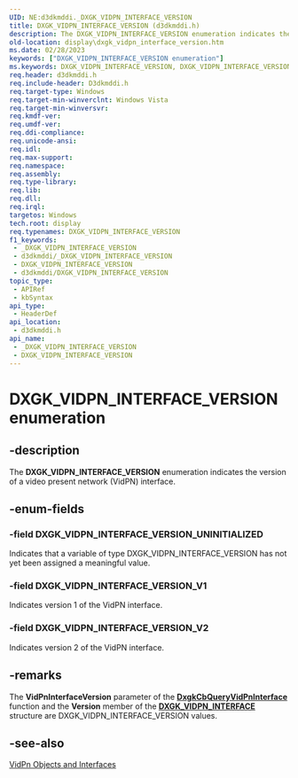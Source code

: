 ```yaml
---
UID: NE:d3dkmddi._DXGK_VIDPN_INTERFACE_VERSION
title: DXGK_VIDPN_INTERFACE_VERSION (d3dkmddi.h)
description: The DXGK_VIDPN_INTERFACE_VERSION enumeration indicates the version of a video present network (VidPN) interface.
old-location: display\dxgk_vidpn_interface_version.htm
ms.date: 02/28/2023
keywords: ["DXGK_VIDPN_INTERFACE_VERSION enumeration"]
ms.keywords: DXGK_VIDPN_INTERFACE_VERSION, DXGK_VIDPN_INTERFACE_VERSION enumeration [Display Devices], DXGK_VIDPN_INTERFACE_VERSION_UNINITIALIZED, DXGK_VIDPN_INTERFACE_VERSION_V1, DmEnums_69c4e28b-70fe-4576-b726-6fa6d78c97d0.xml, _DXGK_VIDPN_INTERFACE_VERSION, d3dkmddi/DXGK_VIDPN_INTERFACE_VERSION, d3dkmddi/DXGK_VIDPN_INTERFACE_VERSION_UNINITIALIZED, d3dkmddi/DXGK_VIDPN_INTERFACE_VERSION_V1, display.dxgk_vidpn_interface_version
req.header: d3dkmddi.h
req.include-header: D3dkmddi.h
req.target-type: Windows
req.target-min-winverclnt: Windows Vista
req.target-min-winversvr: 
req.kmdf-ver: 
req.umdf-ver: 
req.ddi-compliance: 
req.unicode-ansi: 
req.idl: 
req.max-support: 
req.namespace: 
req.assembly: 
req.type-library: 
req.lib: 
req.dll: 
req.irql: 
targetos: Windows
tech.root: display
req.typenames: DXGK_VIDPN_INTERFACE_VERSION
f1_keywords:
 - _DXGK_VIDPN_INTERFACE_VERSION
 - d3dkmddi/_DXGK_VIDPN_INTERFACE_VERSION
 - DXGK_VIDPN_INTERFACE_VERSION
 - d3dkmddi/DXGK_VIDPN_INTERFACE_VERSION
topic_type:
 - APIRef
 - kbSyntax
api_type:
 - HeaderDef
api_location:
 - d3dkmddi.h
api_name:
 - _DXGK_VIDPN_INTERFACE_VERSION
 - DXGK_VIDPN_INTERFACE_VERSION
---
```


# DXGK_VIDPN_INTERFACE_VERSION enumeration

## -description

The **DXGK_VIDPN_INTERFACE_VERSION** enumeration indicates the version of a video present network (VidPN) interface.

## -enum-fields

### -field DXGK_VIDPN_INTERFACE_VERSION_UNINITIALIZED

Indicates that a variable of type DXGK_VIDPN_INTERFACE_VERSION has not yet been assigned a meaningful value.

### -field DXGK_VIDPN_INTERFACE_VERSION_V1

Indicates version 1 of the VidPN interface.

### -field DXGK_VIDPN_INTERFACE_VERSION_V2

Indicates version 2 of the VidPN interface.

## -remarks

The **VidPnInterfaceVersion** parameter of the [**DxgkCbQueryVidPnInterface**](nc-d3dkmddi-dxgkcb_queryvidpninterface.md) function and the **Version** member of the [**DXGK_VIDPN_INTERFACE**](ns-d3dkmddi-_dxgk_vidpn_interface.md) structure are DXGK_VIDPN_INTERFACE_VERSION values.

## -see-also

[VidPn Objects and Interfaces](/windows-hardware/drivers/display/vidpn-objects-and-interfaces)
